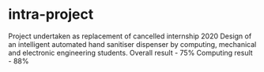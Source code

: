 # intra-project
Project undertaken as replacement of cancelled internship 2020
Design of an intelligent automated hand sanitiser dispenser by computing, mechanical and electronic engineering students.
Overall result - 75%
Computing result - 88%
